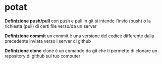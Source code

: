 # potat

**Definizione push/pull**
con push e pull in git si intende l'invio (push) o la richiesta (pull) di certi file verso/da un server

**Definizione commit**
un commit è una versione del codice differente dalla precedente inviata verso i server di github

**Definizione clone**
clone è un comando do git che ti permette di clonare un repository di github sul tuo computer